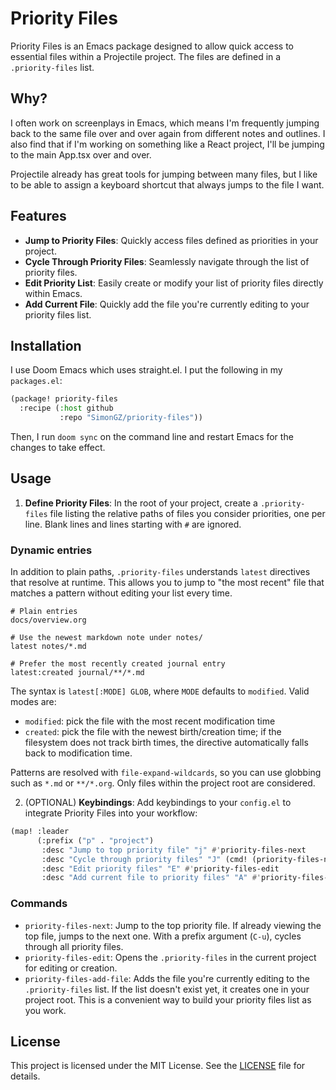 # Priority Files

Priority Files is an Emacs package designed to allow quick access to essential files within a Projectile project. The files are defined in a `.priority-files` list.

## Why?

I often work on screenplays in Emacs, which means I'm frequently jumping back to the same file over and over again from different notes and outlines. I also find that if I'm working on something like a React project, I'll be jumping to the main App.tsx over and over.

Projectile already has great tools for jumping between many files, but I like to be able to assign a keyboard shortcut that always jumps to the file I want.

## Features

- **Jump to Priority Files**: Quickly access files defined as priorities in your project.
- **Cycle Through Priority Files**: Seamlessly navigate through the list of priority files.
- **Edit Priority List**: Easily create or modify your list of priority files directly within Emacs.
- **Add Current File**: Quickly add the file you're currently editing to your priority files list.

## Installation

I use Doom Emacs which uses straight.el. I put the following in my `packages.el`:

```lisp
(package! priority-files
  :recipe (:host github
           :repo "SimonGZ/priority-files"))
```

Then, I run `doom sync` on the command line and restart Emacs for the changes to take effect.

## Usage

1. **Define Priority Files**: In the root of your project, create a `.priority-files` file listing the relative paths of files you consider priorities, one per line. Blank lines and lines starting with `#` are ignored.

### Dynamic entries

In addition to plain paths, `.priority-files` understands `latest` directives that resolve at runtime. This allows you to jump to "the most recent" file that matches a pattern without editing your list every time.

```
# Plain entries
docs/overview.org

# Use the newest markdown note under notes/
latest notes/*.md

# Prefer the most recently created journal entry
latest:created journal/**/*.md
```

The syntax is `latest[:MODE] GLOB`, where `MODE` defaults to `modified`. Valid modes are:

- `modified`: pick the file with the most recent modification time
- `created`: pick the file with the newest birth/creation time; if the filesystem does not track birth times, the directive automatically falls back to modification time.

Patterns are resolved with `file-expand-wildcards`, so you can use globbing such as `*.md` or `**/*.org`. Only files within the project root are considered.

2. (OPTIONAL) **Keybindings**: Add keybindings to your `config.el` to integrate Priority Files into your workflow:

```lisp
(map! :leader
      (:prefix ("p" . "project")
       :desc "Jump to top priority file" "j" #'priority-files-next
       :desc "Cycle through priority files" "J" (cmd! (priority-files-next t))
       :desc "Edit priority files" "E" #'priority-files-edit
       :desc "Add current file to priority files" "A" #'priority-files-add-file))
```

### Commands

- `priority-files-next`: Jump to the top priority file. If already viewing the top file, jumps to the next one. With a prefix argument (`C-u`), cycles through all priority files.
- `priority-files-edit`: Opens the `.priority-files` in the current project for editing or creation.
- `priority-files-add-file`: Adds the file you're currently editing to the `.priority-files` list. If the list doesn't exist yet, it creates one in your project root. This is a convenient way to build your priority files list as you work.

## License

This project is licensed under the MIT License. See the [LICENSE](https://github.com/SimonGZ/priority-files/blob/main/LICENSE) file for details.

